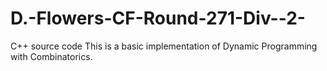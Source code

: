 # D.-Flowers-CF-Round-271-Div--2-
C++ source code
This is a basic implementation of Dynamic Programming with Combinatorics.
